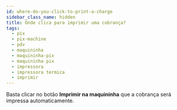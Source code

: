 ```yaml
---
id: where-do-you-click-to-print-a-charge
sidebar_class_name: hidden
title: Onde clica para imprimir uma cobrança?
tags:
  - pix
  - pix-machine
  - pdv
  - maquininha
  - maquininha-pix
  - maquininha pix
  - impressora
  - impressora termica
  - imprimir
---
```


Basta clicar no botão **Imprimir na maquininha** que a cobrança será impressa automaticamente.
